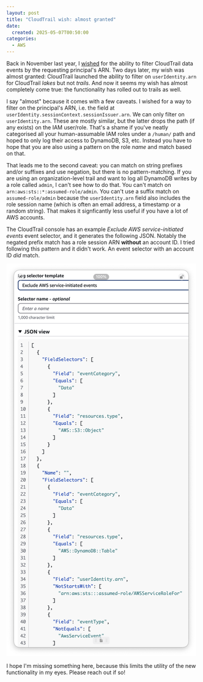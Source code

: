 ```yaml
---
layout: post
title: "CloudTrail wish: almost granted"
date:
  created: 2025-05-07T00:50:00
categories:
  - AWS
---
```


<!-- more -->

Back in November last year, I [wished][prev-blog] for the ability to filter 
CloudTrail data events by the requesting principal's ARN. Two days later, my wish
was almost granted: CloudTrail launched the ability to filter on `userIdentity.arn`
for CloudTrail _lakes_ but not _trails_. And now it seems my wish has almost
completely come true: the functionality has rolled out to trails as well.

I say "almost" because it comes with a few caveats. I wished for a way to filter
on the principal's ARN, i.e. the field at `userIdentity.sessionContext.sessionIssuer.arn`.
We can only filter on `userIdentity.arn`. These are mostly similar, but the latter
drops the path (if any exists) on the IAM user/role. That's a shame if you've
neatly categorised all your human-assumable IAM roles under a `/human/` path and
hoped to only log their access to DynamoDB, S3, etc. Instead you have to hope
that you are also using a pattern on the role _name_ and match based on that.

That leads me to the second caveat: you can match on string prefixes and/or 
suffixes and use negation, but there is no pattern-matching. If you are using an
organization-level trail and want to log all DynamoDB writes by a role called `admin`,
I can't see how to do that. You can't match on `arn:aws:sts::*:assumed-role/admin`.
You can't use a suffix match on `assumed-role/admin` because the `userIdentity.arn`
field also includes the role session name (which is often an email address, a timestamp
or a random string). That makes it signficantly less useful if you have a lot
of AWS accounts.

The CloudTrail console has an example _Exclude AWS service-initiated events_ 
event selector, and it generates the following JSON. Notably the negated prefix
match has a role session ARN **without** an account ID. I tried following this
pattern and it didn't work. An event selector with an account ID _did_ match.

![screenshot](/assets/2025-05-07-console.png)

I hope I'm missing something here, because this limits the utility of the new
functionality in my eyes. Please reach out if so!

[prev-blog]: /blog/2024/11/09/cloudtrail-wishlist.html
